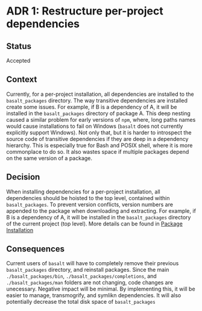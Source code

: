 # ADR 1: Restructure per-project dependencies

## Status

Accepted

## Context

Currently, for a per-project installation, all dependencies are installed to the `basalt_packages` directory. The way transitive dependencies are installed create some issues. For example, if B is a dependency of A, it will be installed in the `basalt_packages` directory of package A. This deep nesting caused a similar problem for early versions of `npm`, where, long paths names would cause installations to fail on Windows (`basalt` does not currently explicitly support Windows). Not only that, but it is harder to introspect the source code of transitive dependencies if they are deep in a dependency hierarchy. This is especially true for Bash and POSIX shell, where it is more commonplace to do so. It also wastes space if multiple packages depend on the same version of a package.

## Decision

When installing dependencies for a per-project installation, all dependencies should be hoisted to the top level, contained within `basalt_packages`. To prevent version conflicts, version numbers are appended to the package when downloading and extracting. For example, if B is a dependency of A, it will be installed in the `basalt_packages` directory of the current project (top level). More details can be found in [Package Installation](./docs/internals/package-installation.md)

## Consequences

Current users of `basalt` will have to completely remove their previous `basalt_packages` directory, and reinstall packages. Since the main `./basalt_packages/bin`, `./basalt_packages/completions`, and `./basalt_packages/man` folders are not changing, code changes are unecessary. Negative impact will be minimal. By implementing this, it will be easier to manage, transmogrify, and symlikn dependencies. It will also potentially decrease the total disk space of `basalt_packages`
